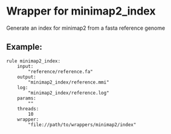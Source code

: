 # Wrapper for minimap2_index

Generate an index for minimap2 from a fasta reference genome

## Example:

```
rule minimap2_index:
    input:
        "reference/reference.fa"
    output:
        "minimap2_index/reference.mmi"
    log:
        "minimap2_index/reference.log"
    params:
        ""
    threads:
        10
    wrapper:
        "file://path/to/wrappers/minimap2/index"
```
